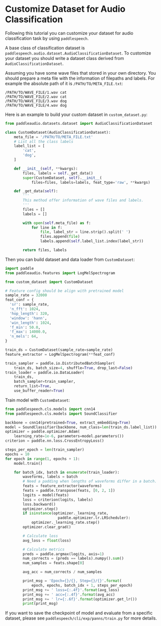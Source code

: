 # Customize Dataset for Audio Classification

Following this tutorial you can customize your dataset for audio classification task by using `paddlespeech`.

A base class of classification dataset is `paddlespeech.audio.dataset.AudioClassificationDataset`. To customize your dataset you should write a dataset class derived from `AudioClassificationDataset`. 

Assuming you have some wave files that stored in your own directory. You should prepare a meta file with the information of filepaths and labels. For example the absolute path of it is `/PATH/TO/META_FILE.txt`:
```
/PATH/TO/WAVE_FILE/1.wav cat
/PATH/TO/WAVE_FILE/2.wav cat
/PATH/TO/WAVE_FILE/3.wav dog
/PATH/TO/WAVE_FILE/4.wav dog
```
Here is an example to build your custom dataset in `custom_dataset.py`:

```python
from paddleaudio.datasets.dataset import AudioClassificationDataset

class CustomDataset(AudioClassificationDataset):
    meta_file = '/PATH/TO/META_FILE.txt'
    # List all the class labels
    label_list = [
        'cat',
        'dog',
    ]

    def __init__(self, **kwargs):
        files, labels = self._get_data()
        super(CustomDataset, self).__init__(
            files=files, labels=labels, feat_type='raw', **kwargs)

    def _get_data(self):
        '''
        This method offer information of wave files and labels.
        '''
        files = []
        labels = []

        with open(self.meta_file) as f:
            for line in f:
                file, label_str = line.strip().split(' ')
                files.append(file)
                labels.append(self.label_list.index(label_str))

        return files, labels
```

Then you can build dataset and data loader from `CustomDataset`:
```python
import paddle
from paddleaudio.features import LogMelSpectrogram

from custom_dataset import CustomDataset

# Feature config should be align with pretrained model
sample_rate = 32000
feat_conf = {
  'sr': sample_rate,
  'n_fft': 1024,
  'hop_length': 320,
  'window': 'hann',
  'win_length': 1024,
  'f_min': 50.0,
  'f_max': 14000.0,
  'n_mels': 64,
}

train_ds = CustomDataset(sample_rate=sample_rate)
feature_extractor = LogMelSpectrogram(**feat_conf)

train_sampler = paddle.io.DistributedBatchSampler(
    train_ds, batch_size=4, shuffle=True, drop_last=False)
train_loader = paddle.io.DataLoader(
    train_ds,
    batch_sampler=train_sampler,
    return_list=True,
    use_buffer_reader=True)
```

Train model with `CustomDataset`:
```python
from paddlespeech.cls.models import cnn14
from paddlespeech.cls.models import SoundClassifier

backbone = cnn14(pretrained=True, extract_embedding=True)
model = SoundClassifier(backbone, num_class=len(train_ds.label_list))
optimizer = paddle.optimizer.Adam(
    learning_rate=1e-6, parameters=model.parameters())
criterion = paddle.nn.loss.CrossEntropyLoss()

steps_per_epoch = len(train_sampler)
epochs = 10
for epoch in range(1, epochs + 1):
    model.train()

    for batch_idx, batch in enumerate(train_loader):
        waveforms, labels = batch
        # Need a padding when lengths of waveforms differ in a batch.
        feats = feature_extractor(waveforms)        
        feats = paddle.transpose(feats, [0, 2, 1])
        logits = model(feats)
        loss = criterion(logits, labels)
        loss.backward()
        optimizer.step()
        if isinstance(optimizer._learning_rate,
                        paddle.optimizer.lr.LRScheduler):
            optimizer._learning_rate.step()
        optimizer.clear_grad()

        # Calculate loss
        avg_loss = float(loss)

        # Calculate metrics
        preds = paddle.argmax(logits, axis=1)
        num_corrects = (preds == labels).numpy().sum()
        num_samples = feats.shape[0]

        avg_acc = num_corrects / num_samples

        print_msg = 'Epoch={}/{}, Step={}/{}'.format(
            epoch, epochs, batch_idx + 1, steps_per_epoch)
        print_msg += ' loss={:.4f}'.format(avg_loss)
        print_msg += ' acc={:.4f}'.format(avg_acc)
        print_msg += ' lr={:.6f}'.format(optimizer.get_lr())
        print(print_msg)
```

If you want to save the checkpoint of model and evaluate from a specific dataset, please see `paddlespeech/cli/exp/panns/train.py` for more details.
